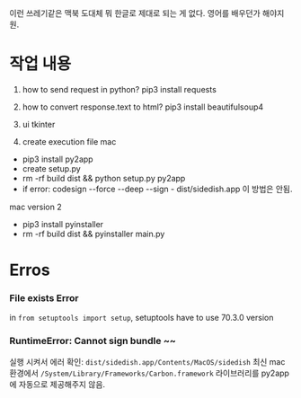 이런 쓰레기같은 맥북 도대체 뭐 한글로 제대로 되는 게 없다. 영어를 배우던가 해야지 원.

# 작업 내용
1. how to send request in python?
pip3 install requests

2. how to convert response.text to html?
pip3 install beautifulsoup4

3. ui
tkinter

4. create execution file
mac
- pip3 install py2app
- create setup.py
- rm -rf build dist && python setup.py py2app
- if error: codesign --force --deep --sign - dist/sidedish.app
이 방법은 안됨.

mac version 2
- pip3 install pyinstaller
- rm -rf build dist && pyinstaller main.py

# Erros
### File exists Error
in `from setuptools import setup`, setuptools have to use 70.3.0 version

### RuntimeError: Cannot sign bundle ~~
실행 시켜서 에러 확인: `dist/sidedish.app/Contents/MacOS/sidedish`
최신 mac 환경에서 `/System/Library/Frameworks/Carbon.framework` 라이브러리를 py2app에 자동으로 제공해주지 않음.